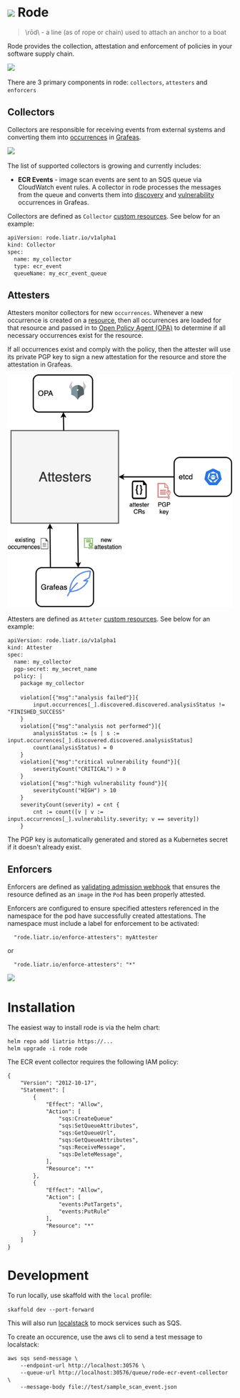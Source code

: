 # ![](docs/logo.png) Rode 
> \rōd\ - a line (as of rope or chain) used to attach an anchor to a boat

Rode provides the collection, attestation and enforcement of policies in your software supply chain.

![](docs/overview.png)

There are 3 primary components in rode: `collectors`, `attesters` and `enforcers`

## Collectors
Collectors are responsible for receiving events from external systems and converting them into [occurrences](https://github.com/grafeas/grafeas/blob/master/docs/grafeas_concepts.md#occurrences) in [Grafeas](https://github.com/grafeas/grafeas).

![](docs/collectors.png)

The list of supported collectors is growing and currently includes:
* **ECR Events** - image scan events are sent to an SQS queue via CloudWatch event rules.  A collector in rode processes the messages from the queue and converts them into [discovery](https://github.com/grafeas/grafeas/blob/master/docs/grafeas_concepts.md#kind-specific-schemas) and [vulnerability](https://github.com/grafeas/grafeas/blob/master/docs/grafeas_concepts.md#kind-specific-schemas) occurrences in Grafeas.

Collectors are defined as `Collector` [custom resources](https://kubernetes.io/docs/concepts/extend-kubernetes/api-extension/custom-resources/).  See below for an example:

```
apiVersion: rode.liatr.io/v1alpha1
kind: Collector
spec:
  name: my_collector
  type: ecr_event
  queueName: my_ecr_event_queue
```

## Attesters
Attesters monitor collectors for new `occurrences`.  Whenever a new occurrence is created on a [resource](https://github.com/grafeas/grafeas/blob/master/docs/grafeas_concepts.md#resource-urls), then all occurrences are loaded for that resource and passed in to [Open Policy Agent (OPA)](https://www.openpolicyagent.org/) to determine if all necessary occurrences exist for the resource.

If all occurrences exist and comply with the policy, then the attester will use its private PGP key to sign a new attestation for the resource and store the attestation in Grafeas.

![](docs/attesters.png)

Attesters are defined as `Atteter` [custom resources](https://kubernetes.io/docs/concepts/extend-kubernetes/api-extension/custom-resources/).  See below for an example:

```
apiVersion: rode.liatr.io/v1alpha1
kind: Attester
spec:
  name: my_collector
  pgp-secret: my_secret_name
  policy: |
    package my_collector

    violation[{"msg":"analysis failed"}]{
        input.occurrences[_].discovered.discovered.analysisStatus != "FINISHED_SUCCESS"
    }
    violation[{"msg":"analysis not performed"}]{
        analysisStatus := [s | s := input.occurrences[_].discovered.discovered.analysisStatus]
        count(analysisStatus) = 0
    }
    violation[{"msg":"critical vulnerability found"}]{
        severityCount("CRITICAL") > 0
    }
    violation[{"msg":"high vulnerability found"}]{
        severityCount("HIGH") > 10
    }
    severityCount(severity) = cnt {
        cnt := count([v | v := input.occurrences[_].vulnerability.severity; v == severity])
    }
```

The PGP key is automatically generated and stored as a Kubernetes secret if it doesn't already exist.

## Enforcers
Enforcers are defined as [validating admission webhook](https://kubernetes.io/docs/reference/access-authn-authz/extensible-admission-controllers/) that ensures the resource defined as an `image` in the `Pod` has been properly attested.

Enforcers are configured to ensure specified attesters referenced in the namespace for the pod have successfully created attestations. The namespace must include a label for enforcement to be activated:


```
  "rode.liatr.io/enforce-attesters": myAttester
```
or
```
  "rode.liatr.io/enforce-attesters": "*"
```

![](docs/enforcers.png)

# Installation
The easiest way to install rode is via the helm chart:

```
helm repo add liatrio https://...
helm upgrade -i rode rode
```

The ECR event collector requires the following IAM policy:

```
{
    "Version": "2012-10-17",
    "Statement": [
        {
            "Effect": "Allow",
            "Action": [
                "sqs:CreateQueue"
                "sqs:SetQueueAttributes",
                "sqs:GetQueueUrl",
                "sqs:GetQueueAttributes",
                "sqs:ReceiveMessage",
                "sqs:DeleteMessage",
            ],
            "Resource": "*"
        },
        {
            "Effect": "Allow",
            "Action": [
                "events:PutTargets",
                "events:PutRule"
            ],
            "Resource": "*"
        }
    ]
}
```
# Development
To run locally, use skaffold with the `local` profile:

`skaffold dev --port-forward`

This will also run [localstack](https://github.com/localstack/localstack) to mock services such as SQS.

To create an occurence, use the aws cli to send a test message to localstack:

```
aws sqs send-message \
    --endpoint-url http://localhost:30576 \
    --queue-url http://localhost:30576/queue/rode-ecr-event-collector  \
    --message-body file://test/sample_scan_event.json 
``` 
